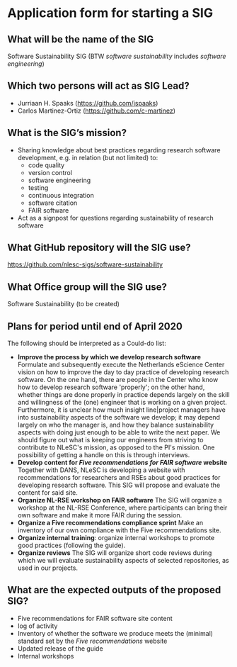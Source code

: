 # Application form for starting a SIG

## What will be the name of the SIG

Software Sustainability SIG
(BTW _software sustainability_ includes _software engineering_)

## Which two persons will act as SIG Lead?

- Jurriaan H. Spaaks (https://github.com/jspaaks)
- Carlos Martinez-Ortiz (https://github.com/c-martinez)

## What is the SIG’s mission?
<!--
The mission of your SIG should contribute to the organization’s mission.
-->

- Sharing knowledge about best practices regarding research software development,
e.g. in relation (but not limited) to:
   - code quality
   - version control
   - software engineering
   - testing
   - continuous integration
   - software citation
   - FAIR software
- Act as a signpost for questions regarding sustainability of research software

## What GitHub repository will the SIG use?

https://github.com/nlesc-sigs/software-sustainability

## What Office group will the SIG use?
Software Sustainability (to be created)

## Plans for period until end of April 2020
<!--
In this section, list what plans you have for this SIG. Describe each plan according to the following format:

- **title**: context 1
- **title 2**: context 2
- etc

For title, describe your plan in just a few words. For context, describe briefly and concretely what is the plan.
-->

The following should be interpreted as a Could-do list:

- **Improve the process by which we develop research software** Formulate and
  subsequently execute the Netherlands eScience Center vision on how to improve
  the day to day practice of developing research software. On the one hand,
  there are people in the Center who know how to develop research software
  'properly'; on the other hand, whether things are done properly in practice
  depends largely on the skill and willingness of the (one) engineer that is
  working on a given project. Furthermore, it is unclear how much insight line|project
  managers have into sustainability aspects of the software we develop; it may
  depend largely on who the manager is, and how they balance sustainability
  aspects with doing just enough to be able to write the next paper. We should
  figure out what is keeping our engineers from striving to contribute to NLeSC's
  mission, as opposed to the PI's mission. One possibility of getting a handle
  on this is through interviews.
- **Develop content for _Five recommendations for FAIR software_ website**
  Together with DANS, NLeSC is developing a website with recommendations for
  researchers and RSEs about good practices for developing research software.
  This SIG will propose and evaluate the content for said site.
- **Organize NL-RSE workshop on FAIR software** The SIG will organize a workshop
  at the NL-RSE Conference, where participants can bring their own software and
  make it more FAIR during the session.
- **Organize a Five recommendations compliance sprint** Make an inventory of our
  own compliance with the Five recommendations site.
- **Organize internal training**: organize internal workshops to promote good
  practices (following the guide).
- **Organize reviews** The SIG will organize short code reviews during which we
  will evaluate sustainability aspects of selected repositories, as used in our
  projects.

## What are the expected outputs of the proposed SIG?
<!--
help text goes here
-->

- Five recommendations for FAIR software site content
- log of activity
- Inventory of whether the software we produce meets the (minimal) standard set
  by the _Five recommendations_ website
- Updated release of the guide
- Internal workshops
